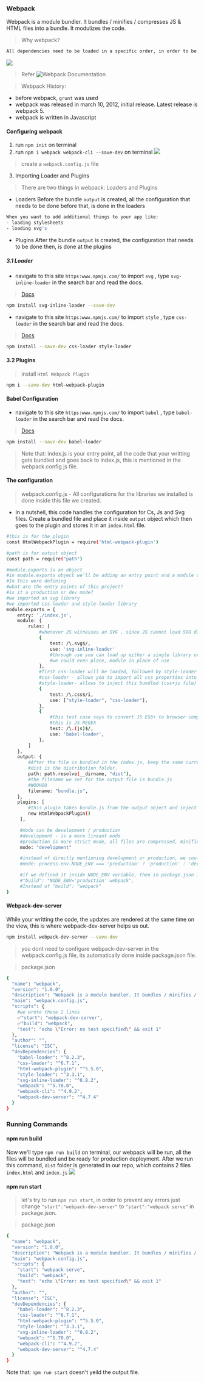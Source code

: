 ### Webpack 
Webpack is a module bundler. It bundles / minifies / compresses JS & HTML files into a bundle. It modulizes the code.

> Why webpack?
```bash
All dependencies need to be loaded in a specific order, in order to be executed, (for example the script tags need to be written in a specific order) webpack solves this problem by modulizing our code and placing the dependencies the right order
```
![](1.PNG)

> Refer ![Webpack Documentation](https:#webpack.js.org/concepts/)

> Webpack History:
- before webpack, `grunt` was used 
- webpack was released in march 10, 2012, initial release. Latest release is webpack 5.
- webpack is written in Javascript 

#### Configuring webpack
1. run `npm init` on terminal 
2. run `npm i webpack webpack-cli --save-dev` on terminal 
![](2.PNG)

> create a `webpack.config.js` file
3. Importing Loader and Plugins
> There are two things in webpack: Loaders and Plugins
- Loaders 
Before the bundle `output` is created, all the configuration that needs to be done before that, is done in the loaders
```bash 
When you want to add additional things to your app like:
- loading stylesheets
- loading svg's
```
- Plugins
After the bundle `output` is created, the configuration that needs to be done then, is done at the plugins

##### 3.1 Loader
- navigate to this site `https:www.npmjs.com/` to import `svg` , type `svg-inline-loader` in the search bar and read the docs.
> [Docs](https:#www.npmjs.com/package/svg-inline-loader)
```bash 
npm install svg-inline-loader --save-dev
```
- navigate to this site `https:www.npmjs.com/` to import `style` , type `css-loader` in the search bar and read the docs.
> [Docs](https:#www.npmjs.com/package/css-loader)
```bash 
npm install --save-dev css-loader style-loader
```
#### 3.2 Plugins
> install `Html Webpack Plugin`
```bash
npm i --save-dev html-webpack-plugin
```

#### Babel Configuration
- navigate to this site `https:www.npmjs.com/` to import `babel` , type `babel-loader` in the search bar and read the docs.
> [Docs](https:#www.npmjs.com/package/babel-loader)
```bash 
npm install --save-dev babel-loader 
```
> Note that: index.js is your entry point, all the code that your writting gets bundled and goes back to index.js, this is mentioned in the webpack.config.js file.

#### The configuration
> webpack.config.js - All configurations for the libraries we installed is done inside this file we created.

- In a nutshell, this code handles the configuration for Cs, Js and Svg files. Create a bundled file and place it inside `output` object which then goes to the plugin and stores it in an `index.html` file.
```bash
#this is for the plugin 
const HtmlWebpackPlugin = require('html-webpack-plugin')

#path is for output object 
const path = require("path")

#module.exports is an object 
#in module.exports object we'll be adding an entry point and a module object which consists an object rules which contains an array of objects 
#In this were defining
#what are the entry points of this project?
#is it a production or dev mode?
#we imported an svg library 
#we imported css-loader and style-loader library 
module.exports = {
    entry: './index.js',
    module: {
        rules: [
            #whenever JS witnesses an SVG , since JS cannot load SVG directly, it uses a an external svg library 
            {
                test: /\.svg$/,
                use: 'svg-inline-loader'
                #through use you can load up either a single library or multiple libraries
                #we could even place, module in place of use
            },
            #first css-loader will be loaded, followed by style-loader
            #css-loader - allows you to import all css properties into the JS file 
            #style-loader- allows to inject this bundled (css+js file) into the stylesheet 
            {
                test: /\.css$/i,
                use: ["style-loader", "css-loader"],
            },
            {
                #this test case says to convert JS ES6+ to browser compatible version
                #this is JS REGEX
                test: /\.(js)$/,
                use: 'babel-loader',
            },
        ]
    },
    output: {
        #After the file is bundled in the index.js, keep the same current name (dir name), i.e we want final bundled file in the same directory as we are in rn 
        #dist is the distribution folder. 
        path: path.resolve(__dirname, "dist"),
        #the filename we set for the output file is bundle.js 
        #WOOHOO
        filename: "bundle.js",
    },
    plugins: [
        #this plugin takes bundle.js from the output object and inject it inside index.html
        new HtmlWebpackPlugin()
     ],

     #mode can be development / production 
     #development - is a more lineant mode 
     #production is more strict mode, all files are compressed, minifies the files 
     mode: "development"

     #instead of directly mentioning development or production, we could even define in an environment variable 
     #mode: process.env.NODE_ENV === 'production' ? 'production' : 'development'

     #if we defined it inside NODE_ENV variable, then in package.json inside build you'd have to define it as such
     #"build": "NODE_ENV='production' webpack",
     #Instead of "build": "webpack"
}
```
#### Webpack-dev-server 
While your writting the code, the updates are rendered at the same time on the view, this is where webpack-dev-server helps us out.
```bash 
npm install webpack-dev-server --save-dev
```
> you dont need to configure webpack-dev-server in the webpack.config.js file, its automatically done inside package.json file.

> package.json
```bash 
{
  "name": "webpack",
  "version": "1.0.0",
  "description": "Webpack is a module bundler. It bundles / minifies / compresses JS & HTML files into a bundle. It modulizes the code.\r ```bash\r All dependencies need to be loaded in a specific order, in order to be executed, webpack solves this problem by modulizing our code and placing the dependencies the right order, \r ```\r ![](1.PNG)",
  "main": "webpack.config.js",
  "scripts": {
    #we wrote these 2 lines  
    ✅"start": "webpack-dev-server",
    ✅"build": "webpack",
    "test": "echo \"Error: no test specified\" && exit 1"
  },
  "author": "",
  "license": "ISC",
  "devDependencies": {
    "babel-loader": "^8.2.3",
    "css-loader": "^6.7.1",
    "html-webpack-plugin": "^5.5.0",
    "style-loader": "^3.3.1",
    "svg-inline-loader": "^0.8.2",
    "webpack": "^5.70.0",
    "webpack-cli": "^4.9.2",
    "webpack-dev-server": "^4.7.4"
  }
}
```
### Running Commands
#### npm run build
Now we'll type `npm run build` on terminal, our webpack will be run, all the files will be bundled and be ready for production deployment. After we run this command, `dist` folder is generated in our repo, which contains 2 files `index.html` and `index.js`
![](3.PNG)

#### npm run start 
> let's try to run `npm run start`, in order to prevent any errors just change `"start":"webpack-dev-server"` to `"start":"webpack serve"` in package.json.

> package.json
```bash 
{
  "name": "webpack",
  "version": "1.0.0",
  "description": "Webpack is a module bundler. It bundles / minifies / compresses JS & HTML files into a bundle. It modulizes the code.\r ```bash\r All dependencies need to be loaded in a specific order, in order to be executed, webpack solves this problem by modulizing our code and placing the dependencies the right order, \r ```\r ![](1.PNG)",
  "main": "webpack.config.js",
  "scripts": {
    "start": "webpack serve",
    "build": "webpack",
    "test": "echo \"Error: no test specified\" && exit 1"
  },
  "author": "",
  "license": "ISC",
  "devDependencies": {
    "babel-loader": "^8.2.3",
    "css-loader": "^6.7.1",
    "html-webpack-plugin": "^5.5.0",
    "style-loader": "^3.3.1",
    "svg-inline-loader": "^0.8.2",
    "webpack": "^5.70.0",
    "webpack-cli": "^4.9.2",
    "webpack-dev-server": "^4.7.4"
  }
}
```
Note that: `npm run start` doesn't yeild the output file.


